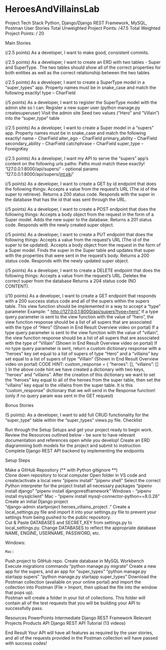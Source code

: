 # HeroesAndVillainsLab
Project
Tech Stack
Python, Django/Django REST Framework, MySQL, Postman
User Stories
Total Unweighted Project Points: /47.5
Total Weighted Project Points: / 20
 

 
Main Stories
 
(/2.5 points) As a developer, I want to make good, consistent commits.  

(/2.5 points) As a developer, I want to create an ERD with two tables - Super and SuperType. 
The two tables should show all of the correct properties for both entities as well as the correct relationship between the two tables
 
(/2.5 points) As a developer, I want to create a SuperType model in a “super_types” app. 
Property names must be in snake_case and match the following exactly! 
type – CharField     
 
(/5 points) As a developer, I want to register the SuperType model with the admin site so I can: 
Register a new super user (python manage.py createsuperuser) 
Visit the admin site 
Seed two values (“Hero” and “Villain”) into the “super_type” table 
 
(/2.5 points) As a developer, I want to create a Super model in a “supers” app. 
Property names must be in snake_case and match the following exactly! 
name - CharField 
alter_ego  - CharField 
primary_ability - CharField 
secondary_ability – CharField 
catchphrase – CharField 
super_type – ForeignKey 
 
(/2.5 points) As a developer, I want my API to serve the “supers” app’s content on the following urls paths: 
Paths must match these exactly! 
‘127.0.0.1:8000/api/supers/' - optional params 
‘127.0.0.1:8000/api/supers/<int:pk>/’ 
 
(/5 points) As a developer, I want to create a GET by id endpoint that does the following things: 
Accepts a value from the request’s URL (The id of the super to retrieve). 
Returns a 200 status code. 
Responds with the super in the database that has the id that was sent through the URL. 
 
(/5 points) As a developer, I want to create a POST endpoint that does the following things: 
Accepts a body object from the request in the form of a Super model. 
Adds the new super to the database. 
Returns a 201 status code. 
Responds with the newly created super object. 
 
(/5 points) As a developer, I want to create a PUT endpoint that does the following things: 
Accepts a value from the request’s URL (The id of the super to be updated). 
Accepts a body object from the request in the form of a Super model. 
Finds the super in the Super table and updates that super with the properties that were sent in the request’s body. 
Returns a 200 status code. 
Responds with the newly updated super object. 
 
(/5 points) As a developer, I want to create a DELETE endpoint that does the following things: 
Accepts a value from the request’s URL. 
Deletes the correct super from the database 
Returns a 204 status code (NO CONTENT). 
 
(/10 points) As a developer, I want to create a GET endpoint that responds with a 200 success status code and all of the supers within the supers table. 
This view function should be implemented in a way to accept a “type” parameter 
Example: " http://127.0.0.1:8000/api/supers?type=hero” 
If a type query parameter is sent to the view function with the value of “hero”, the view function response should be a list of all supers that are associated with the type of “Hero” (Shown in End Result Overview video on portal) 
If a type query parameter is sent to the view function with the value of “villain”, the view function response should be a list of all supers that are associated with the type of “Villain” (Shown in End Result Overview video on portal) 
If no type query parameter is sent, return a custom dictionary response with a “heroes” key set equal to a list of supers of type “Hero” and a “villains” key set equal to a list of supers of type “Villain” (Shown in End Result Overview video on portal) 
CODE HINT: custom_response = { “heroes”: [], “villains”: [] } 
In the above code hint we have created a dictionary with two keys, “heroes” and “villains”. After the creation of this dictionary we want to set the “heroes” key equal to all of the heroes from the super table, then set the “villains” key equal to the villains from the super table.
It is this “custom_response” dictionary that we will send in the Response function! (only if no query param was sent in the GET request)

Bonus Stories

(5 points): As a developer, I want to add full CRUD functionality for the “super_type“ table within the “super_types” views.py file.
Checklist

Run through the Setup Setups and get your project ready to begin work.
Review the Resources outlined below - be sure to have relevant documentation and references open while you develop!
Create an ERD diagramming both models for the project and submit to instruction
Complete Django REST API backend by implementing the endpoints

Setup Steps

Make a GitHub Repository (** with Python gitignore **)  
Clone down repository to local computer 
Open folder in VS code and create/activate a local venv 
“pipenv install” 
“pipenv shell” 
Select the correct Python interpreter for the project 
Install all necessary packages 
“pipenv install django” 
“pipenv install djangorestframework” 
Windows - “pipenv install mysqlclient” 
Mac - “pipenv install mysql-connector-python==8.0.26” 
Create an initial Django project  
“django-admin startproject heroes_villains_project .” 
Create a local_settings.py file and import it into your settings.py file to prevent your settings from being pushed to the public repository.  
Cut & Paste DATABASES and SECRET_KEY from settings.py to local_settings.py. Change DATABASES to reflect the appropriate database NAME, ENGINE, USERNAME, PASSWORD, etc. 

Windows: 

    Mac: 

Push project to GitHub repo. 
Create database in MySQL Workbench 
Execute migrations commands 
“python manage.py migrate” 
Create a new app for the supers, and an app for “super_types” 
“python manage.py startapp supers” 
“python manage.py startapp super_types” 
Download the Postman collection (available on your online portal) and import the collection into Postman (File > Import, then upload the file into the window that pops up).  
Postman will create a folder in your list of collections. This folder will contain all of the test requests that you will be building your API to successfully pass. 
 

Resources
PowerPoints
Intermediate Django REST Framework
Relevant Projects 
Products API
Django REST API Tutorial (13 videos)

End Result
Your API will have all features as required by the user stories, and all of the requests provided in the Postman collection will have passed with success codes! 
